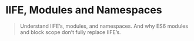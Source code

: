 # IIFE, Modules and Namespaces

> Understand IIFE’s, modules, and namespaces. And why ES6 modules and block scope don’t fully replace IIFE’s.


